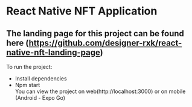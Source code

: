 # React Native NFT Application
## The landing page for this project can be found here (https://github.com/designer-rxk/react-native-nft-landing-page)
To run the project:
* Install dependencies
* Npm start</br>
You can view the project on web(http://localhost:3000) or on mobile (Android - Expo Go)
